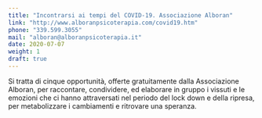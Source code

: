 ```yaml
---
title: "Incontrarsi ai tempi del COVID-19. Associazione Alboran"
link: "http://www.alboranpsicoterapia.com/covid19.htm"
phone: "339.599.3055"
mail: "alboran@alboranpsicoterapia.it"
date: 2020-07-07
weight: 1
draft: true
---
```


Si tratta di cinque opportunità, offerte gratuitamente dalla Associazione Alboran, per raccontare, condividere, ed elaborare in gruppo i vissuti e le emozioni che ci hanno attraversati nel periodo del lock down e della ripresa, per metabolizzare i cambiamenti e ritrovare una speranza.
